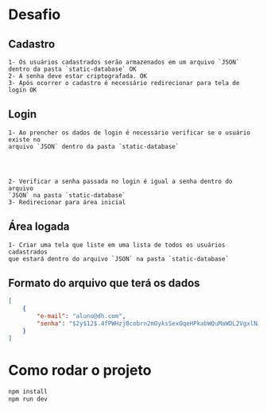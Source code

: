 # Desafio
## Cadastro
    1- Os usuários cadastrados serão armazenados em um arquivo `JSON` dentro da pasta `static-database` OK
    2- A senha deve estar criptografada. OK  
    3- Após ocorrer o cadastro é necessário redirecionar para tela de login OK 

## Login
    1- Ao prencher os dados de login é necessário verificar se o usuário existe no
    arquivo `JSON` dentro da pasta `static-database`




    2- Verificar a senha passada no login é igual a senha dentro do arquivo 
    `JSON` na pasta `static-database`
    3- Redirecionar para área inicial



## Área logada
    1- Criar uma tela que liste em uma lista de todos os usuários cadastrados
    que estará dentro do arquivo `JSON` na pasta `static-database`




## Formato do arquivo que terá os dados
```json
[
    {
        "e-mail": "aluno@dh.com",
        "senha": "$2y$12$.4fPWHzj0cobrn2mOyksSexOqeHPkabWQuMaWDL2VgxlNJBv0sZ32"
    }
]
```

# Como rodar o projeto

```bash
npm install
npm run dev
```

